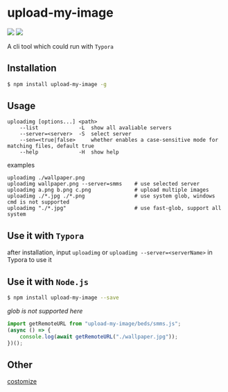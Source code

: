 # upload-my-image

[![](https://badgen.net/packagephobia/install/upload-my-image)](https://packagephobia.com/result?p=upload-my-image)
[![](https://img.shields.io/npm/v/upload-my-image)](https://www.npmjs.com/package/upload-my-image)

A cli tool which could run with `Typora`

## Installation

```sh
$ npm install upload-my-image -g
```

## Usage

```
uploadimg [options...] <path>
    --list             -L  show all avaliable servers
    --server=<server>  -S  select server
    --sen=<true|false>     whether enables a case-sensitive mode for matching files, default true
    --help             -H  show help
```

examples

```
uploadimg ./wallpaper.png
uploadimg wallpaper.png --server=smms    # use selected server
uploadimg a.png b.png c.png              # upload multiple images
uploadimg ./*.jpg ./*.png                # use system glob, windows cmd is not supported
uploadimg "./*.jpg"                      # use fast-glob, support all system
```

## Use it with `Typora`

after installation, input `uploadimg` or `uploadimg --server=<serverName>` in Typora to use it

## Use it with `Node.js`

```sh
$ npm install upload-my-image --save
```

_glob is not supported here_

```js
import getRemoteURL from "upload-my-image/beds/smms.js";
(async () => {
    console.log(await getRemoteURL("./wallpaper.jpg"));
})();
```

## Other

[costomize](./src/beds/CUSTOMIZE.md)
